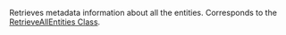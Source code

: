 Retrieves metadata information about all the entities. 
Corresponds to the [RetrieveAllEntities Class](https://msdn.microsoft.com/library/microsoft.xrm.sdk.messages.retrieveallentitiesrequest.aspx).
